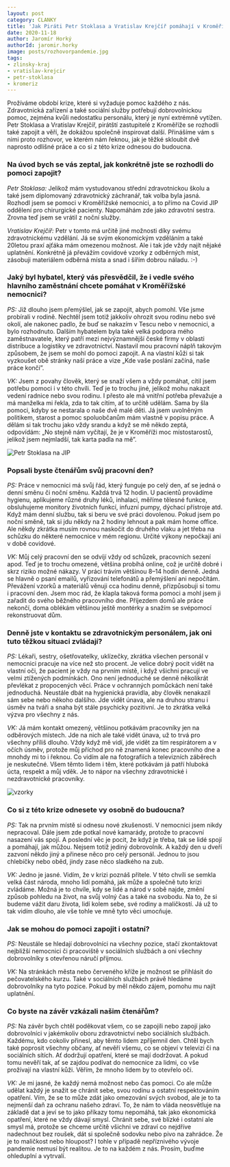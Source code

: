 ```yaml
---
layout: post
category: CLANKY
title: 'Jak Piráti Petr Stoklasa a Vratislav Krejčíř pomáhají v Kroměřížské nemocnici'
date: 2020-11-18
author: Jaromír Horký
authorId: jaromir.horky
image: posts/rozhovorpandemie.jpg
tags: 
- zlinsky-kraj
- vratislav-krejcir
- petr-stoklasa
- kromeriz
---
```

Prožíváme období krize, které si vyžaduje pomoc každého z nás. Zdravotnická zařízení a také sociální služby potřebují dobrovolnickou pomoc, zejména kvůli nedostatku personálu, který je nyní extrémně vytížen. Petr Stoklasa a Vratislav Krejčíř, pirátští zastupitelé z Kroměříže se rozhodli také zapojit a věří, že dokážou společně inspirovat další. Přinášíme vám s nimi proto rozhovor, ve kterém nám řeknou, jak je těžké skloubit dvě naprosto odlišné práce a co si z této krize odnesou do budoucna.

### **Na úvod bych se vás zeptal, jak konkrétně jste se rozhodli do pomoci zapojit?**

*Petr Stoklasa:* Jelikož mám vystudovanou střední zdravotnickou školu a také jsem diplomovaný zdravotnický záchranář, tak volba byla jasná. Rozhodl jsem se pomoci v Kroměřížské nemocnici, a to přímo na Covid JIP oddělení pro chirurgické pacienty. Napomáhám zde jako zdravotní sestra. Zrovna teď jsem se vrátil z noční služby.

*Vratislav Krejčíř:* Petr v tomto má určitě jiné možnosti díky svému zdravotnickému vzdělání. Já se svým ekonomickým vzděláním a také 20letou praxí ajťáka mám omezenou možnost. Ale i tak jde vždy najít nějaké uplatnění. Konkrétně já převážím covidové vzorky z odběrných míst, zásobuji materiálem odběrná místa a snad i šířím dobrou náladu. :-)

### **Jaký byl hybatel, který vás přesvědčil, že i vedle svého hlavního zaměstnání chcete pomáhat v Kroměřížské nemocnici?**

*PS:* Již dlouho jsem přemýšlel, jak se zapojit, abych pomohl. Vše jsme probírali v rodině. Nechtěl jsem totiž jakkoliv ohrozit svou rodinu nebo své okolí, ale nakonec padlo, že buď se nakazím v Tescu nebo v nemocnici, a bylo rozhodnuto. Dalším hybatelem byla také velká podpora mého zaměstnavatele, který patří mezi nejvýznamnější české firmy v oblasti distribuce a logistiky ve zdravotnictví. Nastavil mou pracovní náplň takovým způsobem, že jsem se mohl do pomoci zapojit. A na vlastní kůži si tak vyzkoušet obě stránky naší práce a vize „Kde vaše poslání začíná, naše práce končí”.

*VK:* Jsem z povahy člověk, který se snaží všem a vždy pomáhat, cítil jsem potřebu pomoci i v této chvíli. Teď je to trochu jiné, jelikož mohu nakazit vedení radnice nebo svou rodinu. I přesto ale má vnitřní potřeba převažuje a má manželka mi řekla, zda to tak cítím, ať to určitě udělám. Sama by šla pomoci, kdyby se nestarala o naše dvě malé děti. Já jsem uvolněným politikem, starost a pomoc spoluobčanům mám vlastně v popisu práce. A dělám si tak trochu jako vždy srandu a když se mě někdo zeptá, odpovídám: „No stejně nám vyčítají, že je v Kroměříži moc místostarostů, jelikož jsem nejmladší, tak karta padla na mě”.

![Petr Stoklasa na JIP](https://kromeriz.pirati.cz/assets/img/posts/pomocJIP.JPG)


### **Popsali byste čtenářům svůj pracovní den?**

*PS:* Práce v nemocnici má svůj řád, který funguje po celý den, ať se jedná o denní směnu či noční směnu. Každá trvá 12 hodin. U pacientů provádíme hygienu, aplikujeme různé druhy léků, inhalaci, měříme tělesné funkce, obsluhujeme monitory životních funkcí, infuzní pumpy, dýchací přístroje atd. Když mám denní službu, tak si beru ve své práci dovolenou. Pokud jsem po noční směně, tak si jdu někdy na 2 hodiny lehnout a pak mám home office. Ale někdy zkrátka musím rovnou naskočit do druhého vlaku a jet třeba na schůzku do některé nemocnice v mém regionu. Určité výkony nepočkají ani v době covidové. 

*VK:* Můj celý pracovní den se odvíjí vždy od schůzek, pracovních sezení apod. Teď je to trochu omezené, většina probíhá online, což je určitě dobré i skrz riziko možné nákazy. V práci trávím většinou 8–14 hodin denně. Jedná se hlavně o psaní emailů, vyřizování telefonátů a přemýšlení ani nepočítám. Převážení vzorků a materiálů věnuji cca hodinu denně, přizpůsobuji si tomu i pracovní den. Jsem moc rád, že klapla taková forma pomoci a mohl jsem ji zařadit do svého běžného pracovního dne. Příjezdem domů ale práce nekončí, doma oblékám většinou ještě montérky a snažím se svépomocí rekonstruovat dům. 

### **Denně jste v kontaktu se zdravotnickým personálem, jak oni tuto těžkou situaci zvládají?**

*PS:* Lékaři, sestry, ošetřovatelky, uklízečky, zkrátka všechen personál v nemocnici pracuje na více než sto procent. Je velice dobrý pocit vidět na vlastní oči, že pacient je vždy na prvním místě, i když všichni pracují ve velmi ztížených podmínkách. Ono není jednoduché se denně několikrát převlékat z propocených věcí. Práce v ochranných pomůckách není také jednoduchá. Neustále dbát na hygienická pravidla, aby člověk nenakazil sám sebe nebo někoho dalšího. Jde vidět únava, ale na druhou stranu i úsměv na tváři a snaha být stále psychicky pozitivní. Je to zkrátka velká výzva pro všechny z nás.

*VK:* Já mám kontakt omezený, většinou potkávám pracovníky jen na odběrových místech. Jde na nich ale také vidět únava, už to trvá pro všechny příliš dlouho. Vždy když mě vidí, jde vidět za tím respirátorem a v očích úsměv, protože můj příchod pro ně znamená konec pracovního dne a mnohdy mi to i řeknou. Co vidím ale na fotografiích a televizních záběrech je neskutečné. Všem těmto lidem i těm, které potkávám já patří hluboká úcta, respekt a můj vděk. Je to nápor na všechny zdravotnické i nezdravotnické pracovníky.

![vzorky](https://kromeriz.pirati.cz/assets/img/posts/vzorky.jpg)

### **Co si z této krize odnesete vy osobně do budoucna?**

*PS:* Tak na prvním místě si odnesu nové zkušenosti. V nemocnici jsem nikdy nepracoval. Dále jsem zde potkal nové kamarády, protože to pracovní nasazení vás spojí. A poslední věc je pocit, že když je třeba, tak se lidé spojí a pomáhají, jak můžou. Nejsem totiž jediný dobrovolník. A každý den u dveří zazvoní někdo jiný a přinese něco pro celý personál. Jednou to jsou chlebíčky nebo oběd, jindy zase něco sladkého na zub.

*VK:* Jedno je jasné. Vidím, že v krizi poznáš přítele. V této chvíli se semkla velká část národa, mnoho lidí pomáhá, jak může a společně tuto krizi zvládáme. Možná je to chvíle, kdy se lidé a národ v sobě najde, změní způsob pohledu na život, na svůj volný čas a také na svobodu. Na to, že si budeme vážit daru života, lidí kolem sebe, své rodiny a maličkostí. Já už to tak vidím dlouho, ale vše tohle ve mně tyto věci umocňuje.

### **Jak se mohou do pomoci zapojit i ostatní?**

*PS:* Neustále se hledají dobrovolníci na všechny pozice, stačí zkontaktovat nejbližší nemocnici či pracoviště v sociálních službách a oni všechny dobrovolníky s otevřenou náručí přijmou. 

*VK:* Na stránkách města nebo červeného kříže je možnost se přihlásit do pečovatelského kurzu. Také v sociálních službách právě hledáme dobrovolníky na tyto pozice. Pokud by měl někdo zájem, pomohu mu najít uplatnění.

### **Co byste na závěr vzkázali našim čtenářům?**

*PS:* Na závěr bych chtěl poděkovat všem, co se zapojili nebo zapojí jako dobrovolníci v jakémkoliv oboru zdravotnictví nebo sociálních službách. Každému, kdo cokoliv přinesl, aby těmto lidem zpříjemnil den. Chtěl bych také poprosit všechny občany, ať nevěří všemu, co se objeví v televizi či na sociálních sítích. Ať dodržují opatření, které se mají dodržovat. A pokud tomu nevěří tak, ať se zajdou podívat do nemocnice za lidmi, co vše prožívají na vlastní kůži. Věřím, že mnoho lidem by to otevřelo oči.

*VK:* Je mi jasné, že každý nemá možnost nebo čas pomoci. Co ale může udělat každý je snažit se chránit sebe, svou rodinu a ostatní respektováním opatření. Vím, že se to může zdát jako omezování svých svobod, ale je to ta nejmenší daň za ochranu našeho zdraví. To, že nám to vláda neosvětluje na základě dat a jeví se to jako příkazy tomu nepomáhá, tak jako ekonomická opatření, které ne vždy dávají smysl. Chránit sebe, své blízké i ostatní ale smysl má, protože se chceme určitě všichni ve zdraví co nejdříve nadechnout bez roušek, dát si společně sodovku nebo pivo na zahrádce. Že je to maličkost nebo hloupost? I tohle v případě nepříznivého vývoje pandemie nemusí být realitou. Je to na každém z nás. Prosím, buďme ohleduplní a vytrvalí.
